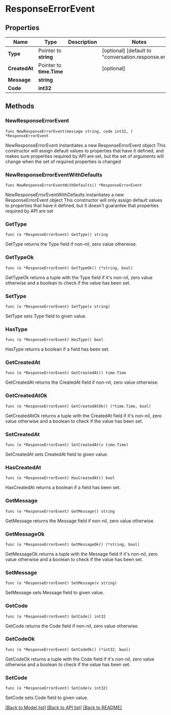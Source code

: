 # ResponseErrorEvent

## Properties

Name | Type | Description | Notes
------------ | ------------- | ------------- | -------------
**Type** | Pointer to **string** |  | [optional] [default to "conversation.response.error"]
**CreatedAt** | Pointer to **time.Time** |  | [optional] 
**Message** | **string** |  | 
**Code** | **int32** |  | 

## Methods

### NewResponseErrorEvent

`func NewResponseErrorEvent(message string, code int32, ) *ResponseErrorEvent`

NewResponseErrorEvent instantiates a new ResponseErrorEvent object
This constructor will assign default values to properties that have it defined,
and makes sure properties required by API are set, but the set of arguments
will change when the set of required properties is changed

### NewResponseErrorEventWithDefaults

`func NewResponseErrorEventWithDefaults() *ResponseErrorEvent`

NewResponseErrorEventWithDefaults instantiates a new ResponseErrorEvent object
This constructor will only assign default values to properties that have it defined,
but it doesn't guarantee that properties required by API are set

### GetType

`func (o *ResponseErrorEvent) GetType() string`

GetType returns the Type field if non-nil, zero value otherwise.

### GetTypeOk

`func (o *ResponseErrorEvent) GetTypeOk() (*string, bool)`

GetTypeOk returns a tuple with the Type field if it's non-nil, zero value otherwise
and a boolean to check if the value has been set.

### SetType

`func (o *ResponseErrorEvent) SetType(v string)`

SetType sets Type field to given value.

### HasType

`func (o *ResponseErrorEvent) HasType() bool`

HasType returns a boolean if a field has been set.

### GetCreatedAt

`func (o *ResponseErrorEvent) GetCreatedAt() time.Time`

GetCreatedAt returns the CreatedAt field if non-nil, zero value otherwise.

### GetCreatedAtOk

`func (o *ResponseErrorEvent) GetCreatedAtOk() (*time.Time, bool)`

GetCreatedAtOk returns a tuple with the CreatedAt field if it's non-nil, zero value otherwise
and a boolean to check if the value has been set.

### SetCreatedAt

`func (o *ResponseErrorEvent) SetCreatedAt(v time.Time)`

SetCreatedAt sets CreatedAt field to given value.

### HasCreatedAt

`func (o *ResponseErrorEvent) HasCreatedAt() bool`

HasCreatedAt returns a boolean if a field has been set.

### GetMessage

`func (o *ResponseErrorEvent) GetMessage() string`

GetMessage returns the Message field if non-nil, zero value otherwise.

### GetMessageOk

`func (o *ResponseErrorEvent) GetMessageOk() (*string, bool)`

GetMessageOk returns a tuple with the Message field if it's non-nil, zero value otherwise
and a boolean to check if the value has been set.

### SetMessage

`func (o *ResponseErrorEvent) SetMessage(v string)`

SetMessage sets Message field to given value.


### GetCode

`func (o *ResponseErrorEvent) GetCode() int32`

GetCode returns the Code field if non-nil, zero value otherwise.

### GetCodeOk

`func (o *ResponseErrorEvent) GetCodeOk() (*int32, bool)`

GetCodeOk returns a tuple with the Code field if it's non-nil, zero value otherwise
and a boolean to check if the value has been set.

### SetCode

`func (o *ResponseErrorEvent) SetCode(v int32)`

SetCode sets Code field to given value.



[[Back to Model list]](../README.md#documentation-for-models) [[Back to API list]](../README.md#documentation-for-api-endpoints) [[Back to README]](../README.md)


